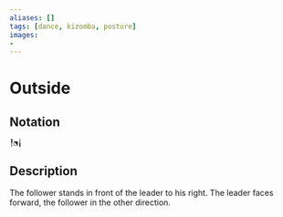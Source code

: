 ```yaml
---
aliases: [] 
tags: [dance, kizomba, posture] 
images:
-
---
```

# Outside 
## Notation
```
╿⬔╽
```

## Description
The follower stands in front of the leader to his right. The leader faces forward, the follower in the other direction. 
